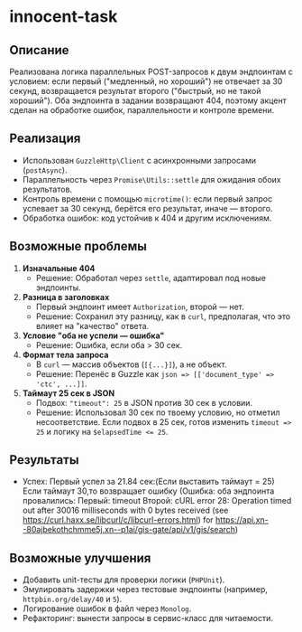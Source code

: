 # innocent-task

## Описание
Реализована логика параллельных POST-запросов к двум эндпоинтам с условием: если первый ("медленный, но хороший") не отвечает за 30 секунд, возвращается результат второго ("быстрый, но не такой хороший"). Оба эндпоинта в задании возвращают 404, поэтому акцент сделан на обработке ошибок, параллельности и контроле времени.

## Реализация
- Использован `GuzzleHttp\Client` с асинхронными запросами (`postAsync`).
- Параллельность через `Promise\Utils::settle` для ожидания обоих результатов.
- Контроль времени с помощью `microtime()`: если первый запрос успевает за 30 секунд, берётся его результат, иначе — второго.
- Обработка ошибок: код устойчив к 404 и другим исключениям.

## Возможные проблемы
1. **Изначальные 404**  
   - Решение: Обработал через `settle`, адаптировал под новые эндпоинты.
2. **Разница в заголовках**  
   - Первый эндпоинт имеет `Authorization`, второй — нет.  
   - Решение: Сохранил эту разницу, как в `curl`, предполагая, что это влияет на "качество" ответа.
3. **Условие "оба не успели — ошибка"**  
   - Решение: Ошибка, если оба > 30 сек.
4. **Формат тела запроса**  
   - В `curl` — массив объектов (`[{...}]`), а не объект.  
   - Решение: Перенёс в Guzzle как `json => [['document_type' => 'ctc', ...]]`.
5. **Таймаут 25 сек в JSON**  
   - Подвох: `"timeout": 25` в JSON против 30 сек в условии.  
   - Решение: Использовал 30 сек по твоему условию, но отметил несоответствие. Если подвох в 25 сек, готов изменить `timeout => 25` и логику на `$elapsedTime <= 25`.


## Результаты
- Успех: Первый успел за 21.84 сек:(Если выставить таймаут = 25)
Если таймаут 30,то возвращает ошибку (Ошибка: оба эндпоинта провалились: Первый: timeout Второй: cURL error 28: Operation timed out after 30016 milliseconds with 0 bytes received (see https://curl.haxx.se/libcurl/c/libcurl-errors.html) for https://api.xn--80ajbekothchmme5j.xn--p1ai/gis-gate/api/v1/gis/search)



## Возможные улучшения
- Добавить unit-тесты для проверки логики (`PHPUnit`).
- Эмулировать задержки через тестовые эндпоинты (например, `httpbin.org/delay/40` и `5`).
- Логирование ошибок в файл через `Monolog`.
- Рефакторинг: вынести запросы в сервис-класс для читаемости.
